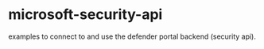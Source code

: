 # microsoft-security-api
examples to connect to and use the defender portal backend (security api).
